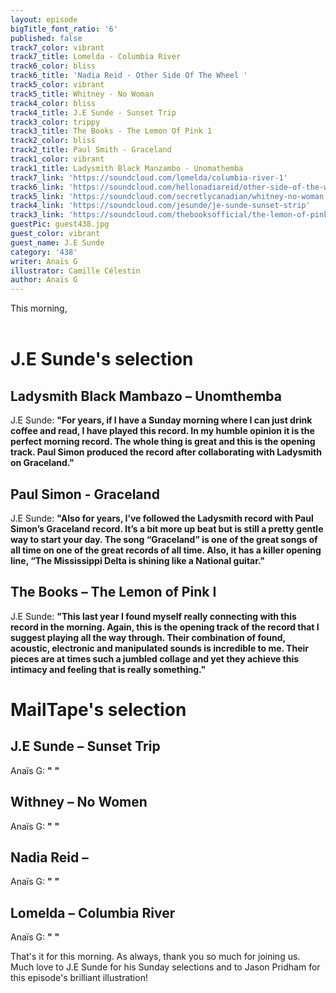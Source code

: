 ```yaml
---
layout: episode
bigTitle_font_ratio: '6'
published: false
track7_color: vibrant
track7_title: Lomelda - Columbia River
track6_color: bliss
track6_title: 'Nadia Reid - Other Side Of The Wheel '
track5_color: vibrant
track5_title: Whitney - No Woman
track4_color: bliss
track4_title: J.E Sunde - Sunset Trip
track3_color: trippy
track3_title: The Books - The Lemon Of Pink 1
track2_color: bliss
track2_title: Paul Smith - Graceland
track1_color: vibrant
track1_title: Ladysmith Black Manzambo - Unomathemba
track7_link: 'https://soundcloud.com/lomelda/columbia-river-1'
track6_link: 'https://soundcloud.com/hellonadiareid/other-side-of-the-wheel'
track5_link: 'https://soundcloud.com/secretlycanadian/whitney-no-woman'
track4_link: 'https://soundcloud.com/jesunde/je-sunde-sunset-strip'
track3_link: 'https://soundcloud.com/thebooksofficial/the-lemon-of-pink-i'
guestPic: guest438.jpg
guest_color: vibrant
guest_name: J.E Sunde
category: '438'
writer: Anaïs G
illustrator: Camille Célestin
author: Anaïs G
---
```

<p id="introduction">This morning, 
<br><br>

</p>


# J.E Sunde's selection

## Ladysmith Black Mambazo – Unomthemba 
J.E Sunde: **"**For years, if I have a Sunday morning where I can just drink coffee and read, I have played this record. In my humble opinion it is the perfect morning record. The whole thing is great and this is the opening track. Paul Simon produced the record after collaborating with Ladysmith on Graceland.**"**

## Paul Simon - Graceland
J.E Sunde: **"**Also for years, I’ve followed the Ladysmith record with Paul Simon’s Graceland record. It’s a bit more up beat but is still a pretty gentle way to start your day. The song “Graceland” is one of the great songs of all time on one of the great records of all time. Also, it has a killer opening line, “The Mississippi Delta is shining like a National guitar.**"**

## The Books  – The Lemon of Pink I
J.E Sunde: **"**This last year I found myself really connecting with this record in the morning. Again, this is the opening track of the record that I suggest playing all the way through. Their combination of found, acoustic, electronic and manipulated sounds is incredible to me. Their pieces are at times such a jumbled collage and yet they achieve this intimacy and feeling that is really something.**"**


# MailTape's selection

## J.E Sunde – Sunset Trip
Anaïs G: **"** **"**

## Withney – No Women
Anaïs G: **"** **"**

## Nadia Reid – 
Anaïs G: **"** **"**

## Lomelda – Columbia River
Anaïs G: **"** **"**


<p id="outroduction">That's it for this morning. As always, thank you so much for joining us. Much love to J.E Sunde for his Sunday selections and to Jason Pridham for this episode's brilliant illustration!</p>
